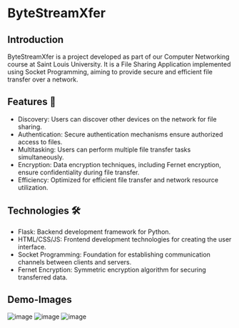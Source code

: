 # ByteStreamXfer

## Introduction
ByteStreamXfer is a project developed as part of our Computer Networking course at Saint Louis University. It is a File Sharing Application implemented using Socket Programming, aiming to provide secure and efficient file transfer over a network.

## Features 🌟
- Discovery: Users can discover other devices on the network for file sharing.
- Authentication: Secure authentication mechanisms ensure authorized access to files.
- Multitasking: Users can perform multiple file transfer tasks simultaneously.
- Encryption: Data encryption techniques, including Fernet encryption, ensure confidentiality during file transfer.
- Efficiency: Optimized for efficient file transfer and network resource utilization.

## Technologies 🛠️
- Flask: Backend development framework for Python.
- HTML/CSS/JS: Frontend development technologies for creating the user interface.
- Socket Programming: Foundation for establishing communication channels between clients and servers.
- Fernet Encryption: Symmetric encryption algorithm for securing transferred data.

## Demo-Images
![image](https://github.com/anees1203/ByteStreamXfer/assets/86214595/19ca28e5-9fd3-40c5-94d9-e11a52ee282e)
![image](https://github.com/anees1203/ByteStreamXfer/assets/86214595/f94dca90-e245-44e9-a55c-316f47ce042c)
![image](https://github.com/anees1203/ByteStreamXfer/assets/86214595/9d5f3fd1-7e26-4d9d-ad58-39bac4b272d7)

